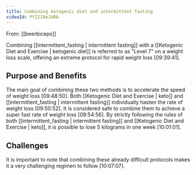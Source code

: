 ```yaml
---
title: Combining ketogenic diet and intermittent fasting
videoId: PYZI18eJURA
---
```


From: [[beerbiceps]] <br/> 

Combining [[intermittent_fasting | intermittent fasting]] with a [[Ketogenic Diet and Exercise | ketogenic diet]] is referred to as "Level 7" on a weight loss scale, offering an extreme protocol for rapid weight loss <a class="yt-timestamp" data-t="09:39:41">[09:39:41]</a>.

## Purpose and Benefits
The main goal of combining these two methods is to accelerate the speed of weight loss <a class="yt-timestamp" data-t="09:48:50">[09:48:50]</a>. Both [[Ketogenic Diet and Exercise | keto]] and [[intermittent_fasting | intermittent fasting]] individually hasten the rate of weight loss <a class="yt-timestamp" data-t="09:50:52">[09:50:52]</a>. It is considered safe to combine them to achieve a super fast rate of weight loss <a class="yt-timestamp" data-t="09:54:56">[09:54:56]</a>. By strictly following the rules of both [[intermittent_fasting | intermittent fasting]] and [[Ketogenic Diet and Exercise | keto]], it is possible to lose 5 kilograms in one week <a class="yt-timestamp" data-t="10:01:01">[10:01:01]</a>.

## Challenges
It is important to note that combining these already difficult protocols makes it a very challenging regimen to follow <a class="yt-timestamp" data-t="10:07:07">[10:07:07]</a>.